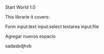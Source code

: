 Start World 1.0

This librarie it covers:

Form
input:text
input:select
textarea
input:file

Agregar nuevos espacio



sadasbdjhvb






